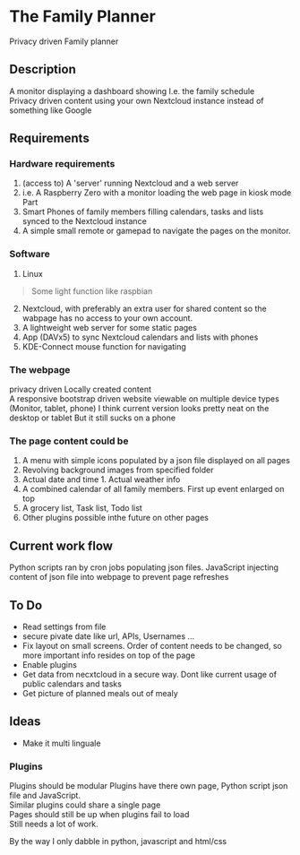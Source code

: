 # The Family Planner
Privacy driven Family planner

## Description 
A monitor displaying a dashboard showing I.e. the family schedule   
Privacy driven content using your own Nextcloud instance instead of something like Google  

## Requirements  

### Hardware requirements 
1. (access to) A 'server' running Nextcloud and a web server
3. i.e. A Raspberry Zero with a monitor loading the web page in kiosk mode Part 
4. Smart Phones of family members filling calendars, tasks and lists synced to the Nextcloud instance  
5. A simple small remote or gamepad to navigate the pages on the monitor.  

### Software 
1. Linux 
> Some light function like raspbian  
2. Nextcloud, with preferably an extra user for shared content so the wabpage has no access to your own account.
3. A lightweight web server for some static pages 
5. App (DAVx5) to sync Nextcloud calendars and lists with phones
6. KDE-Connect mouse function for navigating   

### The webpage  
privacy driven Locally created content  
A responsive bootstrap driven website viewable on multiple device types (Monitor, tablet, phone) 
I think current version looks pretty neat on the desktop or tablet But it still sucks on a phone  

### The page content could be 
1. A menu with simple icons populated by a json file displayed on all pages  
1. Revolving background images from specified folder 
1. Actual date and time 1. Actual weather info  
1. A combined calendar of all family members. First up event enlarged on top 
2. A grocery list, Task list, Todo list 
4. Other plugins possible inthe future on other pages  

## Current work flow
Python scripts ran by cron jobs populating json files. JavaScript injecting content of json file into webpage to prevent page refreshes 

## To Do
- Read settings from file
- secure pivate date like url, APIs, Usernames ...
- Fix layout on small screens. Order of content needs to be changed, so more important info resides on top of the page
- Enable plugins
- Get data from necxtcloud in a secure way. Dont like current usage of public calendars and tasks
- Get picture of planned meals out of mealy 

## Ideas
- Make it multi linguale

### Plugins 
Plugins should be modular Plugins have there own page, Python script json file and JavaScript.  
Similar plugins could share a single page  
Pages should still be up when plugins fail to load  
Still needs a lot of work.



By the way I only dabble in python, javascript and html/css
